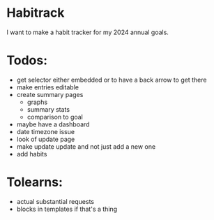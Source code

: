 # Habitrack
I want to make a habit tracker for my 2024 annual goals.

# Todos:
- get selector either embedded or to have a back arrow to get there
- make entries editable
- create summary pages
  - graphs
  - summary stats
  - comparison to goal
- maybe have a dashboard
- date timezone issue
- look of update page
- make update update and not just add a new one
- add habits

# Tolearns:
- actual substantial requests 
- blocks in templates if that's a thing